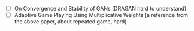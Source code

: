 - [ ]  On Convergence and Stability of GANs (DRAGAN hard to understand)
- [ ]  Adaptive Game Playing Using Multiplicative Weights (a reference from the above paper, about repeated game, hard)
